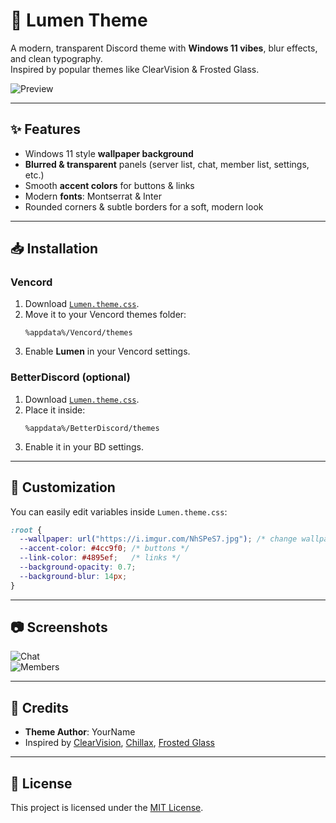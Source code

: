 # 🌌 Lumen Theme

A modern, transparent Discord theme with **Windows 11 vibes**, blur effects, and clean typography.  
Inspired by popular themes like ClearVision & Frosted Glass.

![Preview](assets/preview.png)

---

## ✨ Features
- Windows 11 style **wallpaper background**
- **Blurred & transparent** panels (server list, chat, member list, settings, etc.)
- Smooth **accent colors** for buttons & links
- Modern **fonts**: Montserrat & Inter
- Rounded corners & subtle borders for a soft, modern look

---

## 📥 Installation

### Vencord
1. Download [`Lumen.theme.css`](https://github.com/YourUsername/LumenTheme/blob/main/Lumen.theme.css).
2. Move it to your Vencord themes folder:  
   ```
   %appdata%/Vencord/themes
   ```
3. Enable **Lumen** in your Vencord settings.

### BetterDiscord (optional)
1. Download [`Lumen.theme.css`](https://github.com/YourUsername/LumenTheme/blob/main/Lumen.theme.css).
2. Place it inside:
   ```
   %appdata%/BetterDiscord/themes
   ```
3. Enable it in your BD settings.

---

## 🎨 Customization
You can easily edit variables inside `Lumen.theme.css`:

```css
:root {
  --wallpaper: url("https://i.imgur.com/NhSPeS7.jpg"); /* change wallpaper */
  --accent-color: #4cc9f0; /* buttons */
  --link-color: #4895ef;   /* links */
  --background-opacity: 0.7;
  --background-blur: 14px;
}
```

---

## 📷 Screenshots
![Chat](assets/screenshot1.png)  
![Members](assets/screenshot2.png)

---

## 📝 Credits
- **Theme Author**: YourName  
- Inspired by [ClearVision](https://github.com/ClearVision), [Chillax](https://github.com/warrayquipsome/Chillax), [Frosted Glass](https://github.com/DiscordStyles/FrostedGlass)  

---

## 📜 License
This project is licensed under the [MIT License](LICENSE).
